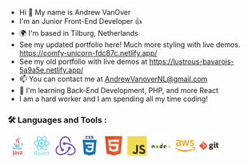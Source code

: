 - Hi 👋 My name is Andrew VanOver
- I'm an Junior Front-End Developer 👍
- 🌍 I'm based in Tilburg, Netherlands
-  See my updated portfolio here! Much more styling with live demos. https://comfy-unicorn-fdc87c.netlify.app/
- See my old portfolio with live demos at https://lustrous-bavarois-5a9a5e.netlify.app/
- 📫  You can contact me at AndrewVanoverNL@gmail.com
- 🧠 I'm learning Back-End Development, PHP, and more React
- I am a hard worker and I am spending all my time coding!



<!---
andrewvanovernl/andrewvanovernl is a ✨ special ✨ repository because its `README.md` (this file) appears on your GitHub profile.
You can click the Preview link to take a look at your changes.
--->


### :hammer_and_wrench: Languages and Tools :
<div>
  <img src="https://github.com/devicons/devicon/blob/master/icons/java/java-original-wordmark.svg" title="Java" alt="Java" width="40" height="40"/>&nbsp;
  <img src="https://github.com/devicons/devicon/blob/master/icons/react/react-original-wordmark.svg" title="React" alt="React" width="40" height="40"/>&nbsp;
  <img src="https://github.com/devicons/devicon/blob/master/icons/redux/redux-original.svg" title="Redux" alt="Redux " width="40" height="40"/>&nbsp;
  <img src="https://github.com/devicons/devicon/blob/master/icons/css3/css3-plain-wordmark.svg"  title="CSS3" alt="CSS" width="40" height="40"/>&nbsp;
  <img src="https://github.com/devicons/devicon/blob/master/icons/html5/html5-original.svg" title="HTML5" alt="HTML" width="40" height="40"/>&nbsp;
  <img src="https://github.com/devicons/devicon/blob/master/icons/javascript/javascript-original.svg" title="JavaScript" alt="JavaScript" width="40" height="40"/>&nbsp;
  <img src="https://github.com/devicons/devicon/blob/master/icons/nodejs/nodejs-original-wordmark.svg" title="NodeJS" alt="NodeJS" width="40" height="40"/>&nbsp;
  <img src="https://github.com/devicons/devicon/blob/master/icons/amazonwebservices/amazonwebservices-plain-wordmark.svg" title="AWS" alt="AWS" width="40" height="40"/>&nbsp;
  <img src="https://github.com/devicons/devicon/blob/master/icons/git/git-original-wordmark.svg" title="Git" **alt="Git" width="40" height="40"/>
</div
